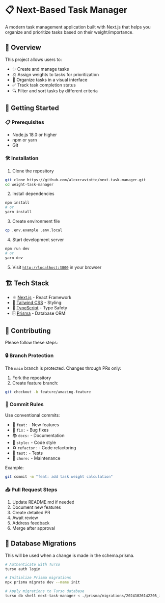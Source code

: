 # 📋 Next-Based Task Manager

A modern task management application built with Next.js that helps you organize and prioritize tasks based on their weight/importance.

## 🎯 Overview

This project allows users to:

- ✨ Create and manage tasks
- ⚖️ Assign weights to tasks for prioritization
- 🎨 Organize tasks in a visual interface
- ✅ Track task completion status
- 🔍 Filter and sort tasks by different criteria

## 🚀 Getting Started

### 📋 Prerequisites

- Node.js 18.0 or higher
- npm or yarn
- Git

### 🛠️ Installation

1. Clone the repository

```bash
git clone https://github.com/alexcraviotto/next-task-manager.git
cd weight-task-manager
```

2. Install dependencies

```bash
npm install
# or
yarn install
```

3. Create environment file

```bash
cp .env.example .env.local
```

4. Start development server

```bash
npm run dev
# or
yarn dev
```

5. Visit [`http://localhost:3000`](http://localhost:3000) in your browser

## 🏗️ Tech Stack

- ⚛️ [Next.js](https://nextjs.org/) - React Framework
- 🎨 [Tailwind CSS](https://tailwindcss.com/) - Styling
- 📝 [TypeScript](https://www.typescriptlang.org/) - Type Safety
- 🗄️ [Prisma](https://www.prisma.io/) - Database ORM

## 🤝 Contributing

Please follow these steps:

### 🔒 Branch Protection

The `main` branch is protected. Changes through PRs only:

1. Fork the repository
2. Create feature branch:

```bash
git checkout -b feature/amazing-feature
```

### 📝 Commit Rules

Use conventional commits:

- 🎯 `feat:` - New features
- 🐛 `fix:` - Bug fixes
- 📚 `docs:` - Documentation
- 💅 `style:` - Code style
- ♻️ `refactor:` - Code refactoring
- 🧪 `test:` - Tests
- 🔧 `chore:` - Maintenance

Example:

```bash
git commit -m "feat: add task weight calculation"
```

### 📥 Pull Request Steps

1. Update README.md if needed
2. Document new features
3. Create detailed PR
4. Await review
5. Address feedback
6. Merge after approval

## 🔄 Database Migrations

This will be used when a change is made in the schema.prisma.

```bash
# Authenticate with Turso
turso auth login

# Initialize Prisma migrations
npx prisma migrate dev --name init

# Apply migrations to Turso database
turso db shell next-task-manager < ./prisma/migrations/20241026142205_init/migration.sql
```
